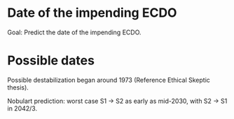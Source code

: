 # Date of the impending ECDO

Goal: Predict the date of the impending ECDO.

# Possible dates

Possible destabilization began around 1973 (Reference Ethical Skeptic thesis).

Nobulart prediction: worst case S1 -> S2 as early as mid-2030, with S2 -> S1 in 2042/3.
